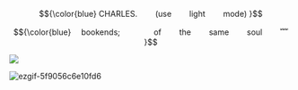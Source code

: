 
 <p align="center" 
 
 <p align="center"> $${\color{blue}
   CHARLES.   (use   light   mode) }$$
    
 <p align="center"> $${\color{blue}
   bookends;     of   the   same   soul   ﹌ }$$

<img src="[https://freeimage.host/i/untitled146-20250417143539.31fE4Tu]" /></a>

![ezgif-5f9056c6e10fd6](https://github.com/user-attachments/assets/8baa8f79-f71d-442d-903b-928cb72113a5)
